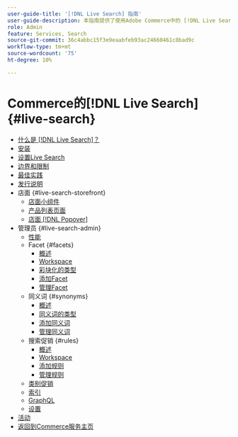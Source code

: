 ```yaml
---
user-guide-title: '[!DNL Live Search] 指南'
user-guide-description: 本指南提供了使用Adobe Commerce中的 [!DNL Live Search] 的详细说明。
role: Admin
feature: Services, Search
source-git-commit: 36c4abbc15f3e9eaabfeb93ac24660461c8bad9c
workflow-type: tm+mt
source-wordcount: '75'
ht-degree: 10%

---
```


# Commerce的[!DNL Live Search] {#live-search}

- [什么是 [!DNL Live Search]？](overview.md)
- [安装](install.md)
- [设置Live Search](workspace.md)
- [边界和限制](boundaries-limits.md)
- [最佳实践](best-practice.md)
- [发行说明](release-notes.md)
- 店面 {#live-search-storefront}
   - [店面小组件](storefront-widgets.md)
   - [产品列表页面](plp-styling.md)
   - [店面 [!DNL Popover]](storefront-popover.md)
- 管理员 {#live-search-admin}
   - [性能](performance.md)
   - Facet {#facets}
      - [概述](facets.md)
      - [Workspace](faceting-workspace.md)
      - [彩块化的类型](facets-type.md)
      - [添加Facet](facets-add.md)
      - [管理Facet](facets-manage.md)
   - 同义词 {#synonyms}
      - [概述](synonyms.md)
      - [同义词的类型](synonyms-type.md)
      - [添加同义词](synonyms-add.md)
      - [管理同义词](synonyms-manage.md)
   - 搜索促销 {#rules}
      - [概述](rules.md)
      - [Workspace](rules-workspace.md)
      - [添加规则](rules-add.md)
      - [管理规则](rules-manage.md)
   - [类别促销](category-merch.md)
   - [索引](indexing.md)
   - [GraphQL](graphql.md)
   - [设置](settings.md)
- [活动](events.md)
- [返回到Commerce服务主页](https://experienceleague.adobe.com/docs/commerce/user-guides/home.html)
